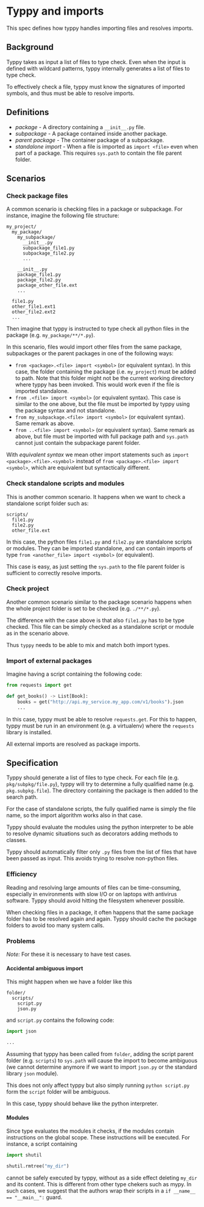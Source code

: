 # Typpy and imports

This spec defines how typpy handles importing files
and resolves imports.

## Background

Typpy takes as input a list of files to type check. Even when
the input is defined with wildcard patterns, typpy internally
generates a list of files to type check.

To effectively check a file, typpy must know the signatures
of imported symbols, and thus must be able to resolve imports.

## Definitions

 - *package* - A directory containing a `__init__.py` file.
 - *subpackage* -  A package contained inside another package.
 - *parent package* - The container package of a subpackage.
 - *standalone import* - When a file is imported as `import <file>`
   even when part of a package. This requires `sys.path` to contain 
   the file parent folder.

## Scenarios

### Check package files

A common scenario is checking files in a package or subpackage. 
For instance, imagine the following file structure:

```text
my_project/
  my_package/
    my_subpackage/
      __init__.py
      subpackage_file1.py
      subpackage_file2.py
      ...
      
    __init__.py
    package_file1.py
    package_file2.py
    package_other_file.ext
    ...
      
  file1.py
  other_file1.ext1
  other_file2.ext2
  ...
```

Then imagine that typpy is instructed to type check all python
files in the package (e.g. `my_package/**/*.py`).

In this scenario, files would import other files from the same package,
subpackages or the parent packages in one of the following ways:

- `from <package>.<file> import <symbol>` (or equivalent syntax).
  In this case, the folder containing the package (i.e. `my_project`)
  must be added to path. Note that this folder might not be the
  current working directory where typpy has been invoked. This
  would work even if the file is imported standalone.
- `from .<file> import <symbol>` (or equivalent syntax).
  This case is similar to the one above, but the file must be
  imported by typpy using the package syntax and not standalone.
- `from my_subpackage.<file> import <symbol>` (or equivalent syntax).
  Same remark as above.
- `from ..<file> import <symbol>` (or equivalent syntax).
  Same remark as above, but file must be imported with full
  package path and `sys.path` cannot just contain the subpackage
  parent folder.

With *equivalent syntax* we mean other import statements such as
`import <package>.<file>.<symbol>` instead of 
`from <package>.<file> import <symbol>`, which are equivalent
but syntactically different.

### Check standalone scripts and modules

This is another common scenario. It happens when we want to check a
standalone script folder such as:

```text
scripts/
  file1.py
  file2.py
  other_file.ext
```

In this case, the python files `file1.py` and `file2.py` are
standalone scripts or modules. They can be imported standalone,
and can contain imports of type `from <another_file> import <symbol>`
(or equivalent).

This case is easy, as just setting the `sys.path` to the file
parent folder is sufficient to correctly resolve imports.

### Check project

Another common scenario similar to the package scenario happens
when the whole project folder is set to be checked (e.g. `./**/*.py`).

The difference with the case above is that also `file1.py` has to be
type checked. This file can be simply checked as a standalone script
or module as in the scenario above.

Thus `typpy` needs to be able to mix and match both import types.

### Import of external packages

Imagine having a script containing the following code:

```python
from requests import get

def get_books() -> List[Book]:
    books = get("http://api.my_service.my_app.com/v1/books").json
    ...
```

In this case, typpy must be able to resolve `requests.get`.
For this to happen, typpy must be run in an environment
(e.g. a virtualenv) where the `requests` library is installed.

All external imports are resolved as package imports.

## Specification

Typpy should generate a list of files to type check.
For each file (e.g. `pkg/subpkg/file.py`), typpy will
try to determine a fully qualified name (e.g. `pkg.subpkg.file`).
The directory containing the package is then added to
the search path.

For the case of standalone scripts, the fully qualified
name is simply the file name, so the import algorithm works 
also in that case.

Typpy should evaluate the modules using the python interpreter
to be able to resolve dynamic situations such as decorators
adding methods to classes.

Typpy should automatically filter only `.py` files from the 
list of files that have been passed as input. This avoids
trying to resolve non-python files.

### Efficiency

Reading and resolving large amounts of files can be time-consuming,
especially in environments with slow I/O or on laptops with antivirus
software. Typpy should avoid hitting the filesystem whenever possible.

When checking files in a package, it often happens that the same package
folder has to be resolved again and again. Typpy should cache the package
folders to avoid too many system calls.

### Problems

*Note:* For these it is necessary to have test cases.

#### Accidental ambiguous import

This might happen when we have a folder like this

```text
folder/
  scripts/
    script.py
    json.py
```

and `script.py` contains the following code:

```python
import json

...
```

Assuming that typpy has been called from `folder`,
adding the script parent folder (e.g. `scripts`) to `sys.path`
will cause the import to become ambiguous (we cannot determine
anymore if we want to import `json.py` or the standard library
`json` module).

This does not only affect typpy but also simply running
`python script.py` form the `script` folder will be ambiguous.

In this case, typpy should behave like the python interpreter.

#### Modules

Since type evaluates the modules it checks, if the modules contain
instructions on the global scope. These instructions will be
executed. For instance, a script containing

```python
import shutil

shutil.rmtree("my_dir")
```

cannot be safely executed by typpy, without as a side effect deleting
`my_dir` and its content. This is different from other type chekers
such as mypy. In such cases, we suggest that the authors wrap their
scripts in a `if __name__ == "__main__":` guard.
